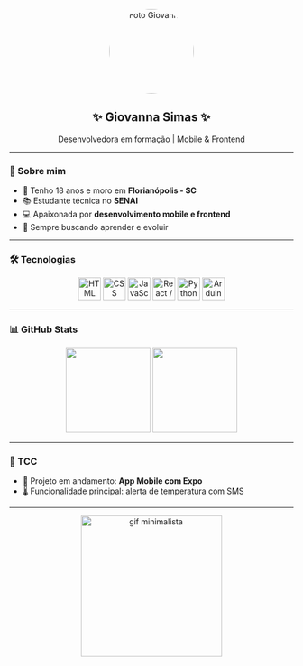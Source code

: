 <!-- Foto + Nome -->
<p align="center">
  <img src="https://avatars.githubusercontent.com/u/000000?v=4" width="150" style="border-radius: 50%;" alt="Foto Giovanna"/>
</p>

<h2 align="center">✨ Giovanna Simas ✨</h2>
<p align="center">Desenvolvedora em formação | Mobile & Frontend</p>

---

### 👋 Sobre mim
- 🌸 Tenho 18 anos e moro em **Florianópolis - SC**  
- 📚 Estudante técnica no **SENAI**  
- 💻 Apaixonada por **desenvolvimento mobile e frontend**  
- 🚀 Sempre buscando aprender e evoluir  

---

### 🛠 Tecnologias  
<p align="center">
  <img src="https://cdn.jsdelivr.net/gh/devicons/devicon/icons/html5/html5-original.svg" width="40" title="HTML" />
  <img src="https://cdn.jsdelivr.net/gh/devicons/devicon/icons/css3/css3-original.svg" width="40" title="CSS" />
  <img src="https://cdn.jsdelivr.net/gh/devicons/devicon/icons/javascript/javascript-original.svg" width="40" title="JavaScript" />
  <img src="https://cdn.jsdelivr.net/gh/devicons/devicon/icons/react/react-original.svg" width="40" title="React / Expo" />
  <img src="https://cdn.jsdelivr.net/gh/devicons/devicon/icons/python/python-original.svg" width="40" title="Python" />
  <img src="https://cdn.jsdelivr.net/gh/devicons/devicon/icons/arduino/arduino-original.svg" width="40" title="Arduino" />
</p>

---

### 📊 GitHub Stats  
<p align="center">
  <img src="https://github-readme-stats.vercel.app/api/top-langs/?username=eughc&layout=compact&theme=dracula&hide_border=true" height="150"/>
  <img src="https://github-readme-stats.vercel.app/api?username=eughc&show_icons=true&theme=dracula&hide_border=true" height="150"/>
</p>

---

### 📱 TCC
- 🚧 Projeto em andamento: **App Mobile com Expo**  
- 🌡 Funcionalidade principal: alerta de temperatura com SMS  

---

<p align="center">
  <img src="https://media.giphy.com/media/l0MYC0LajbaPoEADu/giphy.gif" width="250" alt="gif minimalista"/>
</p>
